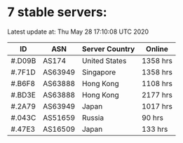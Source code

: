 # 7 stable servers:

Latest update at: Thu May 28 17:10:08 UTC 2020

| ID | ASN | Server Country | Online |
| -- | --- | -------------- | ------ |
| #.D09B | AS174 | United States | 1358 hrs |
| #.7F1D | AS63949 | Singapore | 1358 hrs |
| #.B6F8 | AS63888 | Hong Kong | 1108 hrs |
| #.BD3E | AS63888 | Hong Kong | 2177 hrs |
| #.2A79 | AS63949 | Japan | 1017 hrs |
| #.043C | AS51659 | Russia | 90 hrs |
| #.47E3 | AS16509 | Japan | 133 hrs |

